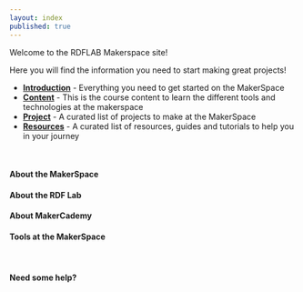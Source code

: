 ```yaml
---
layout: index
published: true
---
```


Welcome to the RDFLAB Makerspace site!

Here you will find  the information you need to start making great projects!
* **[Introduction](/modules/introduction/introduction/)** - Everything you need to get started on the MakerSpace
* **[Content](/modules/tutorials/tutorials)** -  This is the course content to learn the different tools and technologies at the makerspace
* **[Project](/modules/projects/projects)** - A curated list of projects to make at the MakerSpace
* **[Resources](/modules/resources/resources)** - A curated list of resources, guides and tutorials to help you in your journey

<br> 

#### About the MakerSpace

#### About the RDF Lab

#### About MakerCademy

#### Tools at the MakerSpace

<br> 

#### Need some help?




